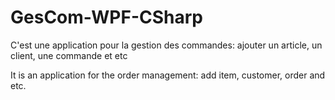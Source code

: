 # GesCom-WPF-CSharp
C'est une application pour la gestion des commandes: ajouter un article, un client, une commande et etc

It is an application for the order management: add item, customer, order and etc.
